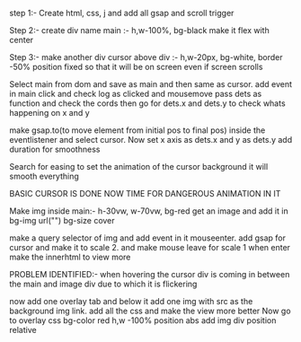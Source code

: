 step 1:- Create html, css, j and add all gsap and scroll trigger

Step 2:- create div name main :- h,w-100%, bg-black make it flex with center

Step 3:- make another div cursor above div :- h,w-20px, bg-white, border -50%
position fixed  so that it will be on screen even if screen scrolls

Select main from dom and save as main and then same as cursor.
add event in main click and check log as clicked and mousemove
pass dets as function and check the cords then go for dets.x and dets.y to check whats happening on x and y


make gsap.to(to move element from initial pos to final pos) inside the eventlistener and select cursor.
Now set x axis as dets.x and y as dets.y add duration for smoothness

Search for easing to set the animation of the cursor background it will smooth everything

BASIC CURSOR IS DONE NOW TIME FOR DANGEROUS ANIMATION IN IT


Make img inside main:- h-30vw, w-70vw, bg-red get an image and add it in bg-img url("") bg-size cover 

make a query selector of img and add event in it mouseenter. add gsap for cursor and make it to scale 2. and make mouse leave for scale 1
when enter make the innerhtml to view more

PROBLEM IDENTIFIED:- when hovering the cursor div is coming in between the main and image div due to which it is flickering

now add one overlay tab and below it add one img with src as the background img link. add all the css and make the view more better
Now go to overlay css bg-color red h,w -100% position abs add img div position relative 